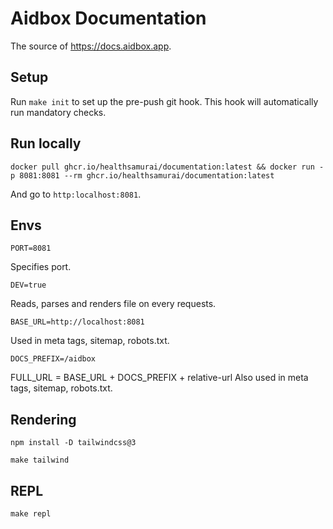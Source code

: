# Aidbox Documentation
The source of https://docs.aidbox.app.

## Setup

Run `make init` to set up the pre-push git hook. This hook will automatically run mandatory checks.

## Run locally
```
docker pull ghcr.io/healthsamurai/documentation:latest && docker run -p 8081:8081 --rm ghcr.io/healthsamurai/documentation:latest
```
And go to `http:localhost:8081`.

## Envs

```
PORT=8081
```
Specifies port.

```
DEV=true
```
Reads, parses and renders file on every requests.

```
BASE_URL=http://localhost:8081
```
Used in meta tags, sitemap, robots.txt.
```
DOCS_PREFIX=/aidbox
```
FULL_URL = BASE_URL + DOCS_PREFIX + relative-url
Also used in meta tags, sitemap, robots.txt.

## Rendering
```
npm install -D tailwindcss@3
```
```
make tailwind
```
## REPL
```
make repl
```
